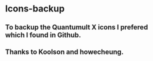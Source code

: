 # Icons-backup
## To backup the Quantumult X icons I prefered which I found in Github.
## Thanks to Koolson and howecheung.
